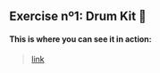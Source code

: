 ## Exercise nº1: Drum Kit 🥁

#### This is where you can see it in action:

> [link](https://javascript30-drumkit.vercel.app/)
